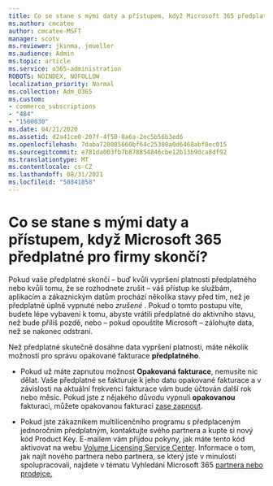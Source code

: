 ```yaml
---
title: Co se stane s mými daty a přístupem, když Microsoft 365 předplatné pro firmy skončí?
ms.author: cmcatee
author: cmcatee-MSFT
manager: scotv
ms.reviewer: jkinma, jmueller
ms.audience: Admin
ms.topic: article
ms.service: o365-administration
ROBOTS: NOINDEX, NOFOLLOW
localization_priority: Normal
ms.collection: Adm_O365
ms.custom:
- commerce_subscriptions
- "484"
- "1500030"
ms.date: 04/21/2020
ms.assetid: d2a41ce0-207f-4f50-8a6a-2ec5b56b3ed6
ms.openlocfilehash: 7daba728085660bf64c25380a0d6468abf8ec015
ms.sourcegitcommit: e781da003fb7b878854846cbe12b13b9dca8df92
ms.translationtype: MT
ms.contentlocale: cs-CZ
ms.lasthandoff: 08/31/2021
ms.locfileid: "58841858"
---
```

# <a name="what-happens-to-my-data-and-access-when-my-microsoft-365-for-business-subscription-ends"></a>Co se stane s mými daty a přístupem, když Microsoft 365 předplatné pro firmy skončí?

Pokud vaše předplatné skončí – buď kvůli vypršení platnosti předplatného nebo kvůli tomu, že se rozhodnete zrušit – váš přístup ke službám, aplikacím a zákaznickým datům prochází několika stavy před tím, než je předplatné úplně vypnuté nebo  *zrušené*  . Pokud o tomto postupu víte, budete lépe vybaveni k tomu, abyste vrátili předplatné do aktivního stavu, než bude příliš pozdě, nebo – pokud opouštíte Microsoft – zálohujte data, než se nakonec odstraní.
  
Než předplatné skutečně dosáhne data vypršení platnosti, máte několik možností pro správu opakované fakturace **předplatného**.
  
- Pokud už máte zapnutou možnost **Opakovaná fakturace**, nemusíte nic dělat. Vaše předplatné se fakturuje  k jeho datu opakované fakturace a v závislosti na aktuální frekvenci fakturace vám bude účtován další rok nebo měsíc. Pokud jste z nějakého důvodu vypnuli **opakovanou** fakturaci, můžete opakovanou fakturaci [zase zapnout](https://docs.microsoft.com/microsoft-365/commerce/subscriptions/renew-your-subscription#turn-recurring-billing-off-or-on).

- Pokud jste zákazníkem multilicenčního programu s předplaceným jednoročním předplatným, kontaktujte svého partnera a kupte si nový kód Product Key. E-mailem vám přijdou pokyny, jak máte tento kód aktivovat na webu [Volume Licensing Service Center](https://go.microsoft.com/fwlink/p/?LinkID=282016). Informace o tom, jak najít nového partnera nebo partnera, se který jste v minulosti spolupracovali, najdete v tématu Vyhledání Microsoft 365 [partnera nebo prodejce.](https://docs.microsoft.com/microsoft-365/admin/manage/find-your-partner-or-reseller)